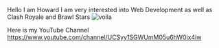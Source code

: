 Hello I am Howard I am very interested into Web Development as well as Clash Royale and Brawl Stars
![voila](https://user-images.githubusercontent.com/122647530/212423619-92b7649a-dd04-4ffb-abae-2927c48393d9.jpg)

Here is my YouTube Channel https://www.youtube.com/channel/UCSyy1SGWUmM05u6hW0ix4iw

